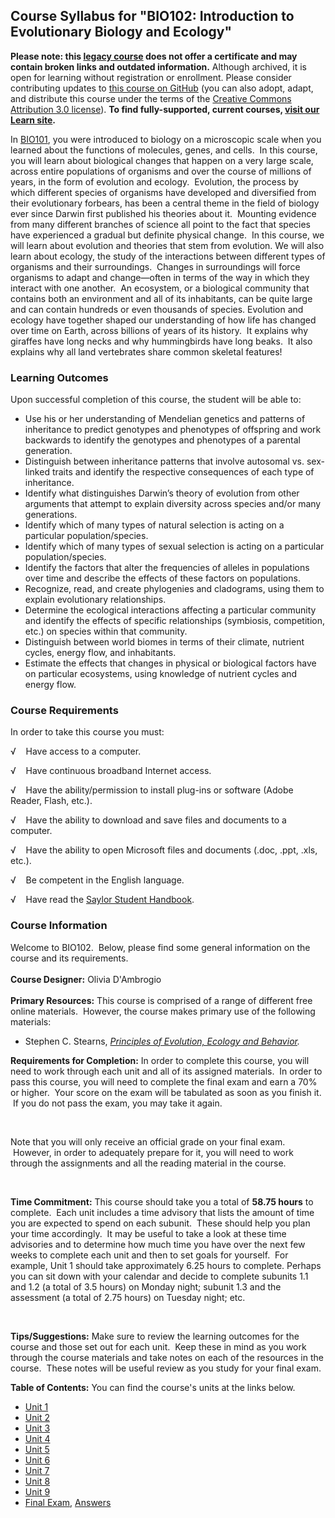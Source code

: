 Course Syllabus for "BIO102: Introduction to Evolutionary Biology and Ecology"
------------------------------------------------------------------------------

**Please note: this [legacy course](https://sayloracademy.zendesk.com/hc/en-us/articles/206089967) does not offer a certificate and may contain 
broken links and outdated information.** Although archived, it is open 
for learning without registration or enrollment. Please consider contributing 
updates to [this course on GitHub](https://github.com/saylordotorg/course_bio102) 
(you can also adopt, adapt, and distribute this course under the terms of 
the [Creative Commons Attribution 3.0 license](http://creativecommons.org/licenses/by/3.0/)). **To find fully-supported, current courses, [visit our 
Learn site](https://learn.saylor.org).**

In [BIO101](http://www.saylor.org/courses/bio101a/), you were introduced
to biology on a microscopic scale when you learned about the functions
of molecules, genes, and cells.  In this course, you will learn about
biological changes that happen on a very large scale, across entire
populations of organisms and over the course of millions of years, in
the form of evolution and ecology.  Evolution, the process by which
different species of organisms have developed and diversified from their
evolutionary forbears, has been a central theme in the field of biology
ever since Darwin first published his theories about it.  Mounting
evidence from many different branches of science all point to the fact
that species have experienced a gradual but definite physical change.
 In this course, we will learn about evolution and theories that stem
from evolution. We will also learn about ecology, the study of the
interactions between different types of organisms and their
surroundings.  Changes in surroundings will force organisms to adapt and
change—often in terms of the way in which they interact with one
another.  An ecosystem, or a biological community that contains both an
environment and all of its inhabitants, can be quite large and can
contain hundreds or even thousands of species. Evolution and ecology
have together shaped our understanding of how life has changed over time
on Earth, across billions of years of its history.  It explains why
giraffes have long necks and why hummingbirds have long beaks.  It also
explains why all land vertebrates share common skeletal features!

### Learning Outcomes

Upon successful completion of this course, the student will be able to:

-   Use his or her understanding of Mendelian genetics and patterns of
    inheritance to predict genotypes and phenotypes of offspring and
    work backwards to identify the genotypes and phenotypes of a
    parental generation. 
-   Distinguish between inheritance patterns that involve autosomal vs.
    sex-linked traits and identify the respective consequences of each
    type of inheritance.
-   Identify what distinguishes Darwin’s theory of evolution from other
    arguments that attempt to explain diversity across species and/or
    many generations.
-   Identify which of many types of natural selection is acting on a
    particular population/species.
-   Identify which of many types of sexual selection is acting on a
    particular population/species.
-   Identify the factors that alter the frequencies of alleles in
    populations over time and describe the effects of these factors on
    populations.
-   Recognize, read, and create phylogenies and cladograms, using them
    to explain evolutionary relationships.
-   Determine the ecological interactions affecting a particular
    community and identify the effects of specific relationships
    (symbiosis, competition, etc.) on species within that community.
-   Distinguish between world biomes in terms of their climate, nutrient
    cycles, energy flow, and inhabitants.
-   Estimate the effects that changes in physical or biological factors
    have on particular ecosystems, using knowledge of nutrient cycles
    and energy flow.

### Course Requirements

In order to take this course you must:

√    Have access to a computer.

√    Have continuous broadband Internet access.

√    Have the ability/permission to install plug-ins or software (Adobe
Reader, Flash, etc.).

√    Have the ability to download and save files and documents to a
computer.

√    Have the ability to open Microsoft files and documents (.doc, .ppt,
.xls, etc.).

√    Be competent in the English language.

√    Have read the [Saylor Student
Handbook](https://resources.saylor.org/archived/wp-content/uploads/2012/05/Saylor-StudentHandbook.pdf).

### Course Information

Welcome to BIO102.  Below, please find some general information on the
course and its requirements.  
    
 **Course Designer:** Olivia D'Ambrogio  
    
 **Primary Resources:** This course is comprised of a range of different
free online materials.  However, the course makes primary use of the
following materials: 

-   Stephen C. Stearns, *[Principles of Evolution, Ecology and
    Behavior](http://oyc.yale.edu/ecology-and-evolutionary-biology/eeb-122/lecture-1).*

**Requirements for Completion:** In order to complete this course, you
will need to work through each unit and all of its assigned materials.
 In order to pass this course, you will need to complete the final exam
and earn a 70% or higher.  Your score on the exam will be tabulated as
soon as you finish it.  If you do not pass the exam, you may take it
again.

 

Note that you will only receive an official grade on your final exam.
 However, in order to adequately prepare for it, you will need to work
through the assignments and all the reading material in the course.

 

**Time Commitment:** This course should take you a total of **58.75
hours** to complete.  Each unit includes a time advisory that lists the
amount of time you are expected to spend on each subunit.  These should
help you plan your time accordingly.  It may be useful to take a look at
these time advisories and to determine how much time you have over the
next few weeks to complete each unit and then to set goals for yourself.
 For example, Unit 1 should take approximately 6.25 hours to complete.
Perhaps you can sit down with your calendar and decide to complete
subunits 1.1 and 1.2 (a total of 3.5 hours) on Monday night; subunit 1.3
and the assessment (a total of 2.75 hours) on Tuesday night; etc.

 

**Tips/Suggestions:** Make sure to review the learning outcomes for the
course and those set out for each unit.  Keep these in mind as you work
through the course materials and take notes on each of the resources in
the course.  These notes will be useful review as you study for your
final exam.

**Table of Contents:** You can find the course's units at the links below.

- [Unit 1](https://legacy.saylor.org/bio102/Unit01/)
- [Unit 2](https://legacy.saylor.org/bio102/Unit02/)
- [Unit 3](https://legacy.saylor.org/bio102/Unit03/)
- [Unit 4](https://legacy.saylor.org/bio102/Unit04/)
- [Unit 5](https://legacy.saylor.org/bio102/Unit05/)
- [Unit 6](https://legacy.saylor.org/bio102/Unit06/)
- [Unit 7](https://legacy.saylor.org/bio102/Unit07/)
- [Unit 8](https://legacy.saylor.org/bio102/Unit08/)
- [Unit 9](https://legacy.saylor.org/bio102/Unit09/)
- [Final Exam](http://saylordotorg.github.io/LegacyExams/BIO/BIO102/BIO102-FinalExam.html), [Answers](http://saylordotorg.github.io/LegacyExams/BIO/BIO102/BIO102-FinalExam-Answers.html)
